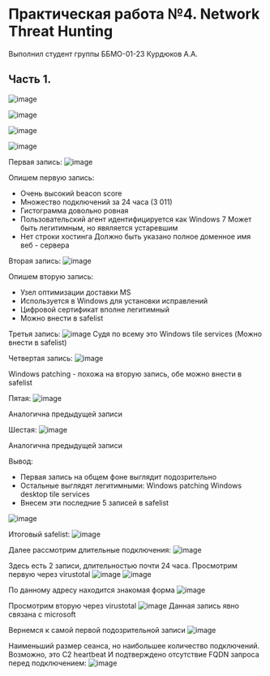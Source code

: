 # Практическая работа №4. Network Threat Hunting
Выполнил студент группы ББМО-01-23 Курдюков А.А.

## Часть 1.
![image](https://github.com/user-attachments/assets/f25f14b1-dc78-403c-b811-12637bd06143)

![image](https://github.com/user-attachments/assets/766d68e2-495e-4953-bbab-9ce899443dfb)

![image](https://github.com/user-attachments/assets/dd161135-279e-4357-8cd3-ac4174682de0)

![image](https://github.com/user-attachments/assets/f76b8965-8bc7-41c9-9a07-5cdd9d05bbe7)

Первая запись:
![image](https://github.com/user-attachments/assets/0fe1f689-a934-4b2e-beff-5054b82ea933)

Опишем первую запись:
- Очень высокий beacon score
- Множество подключений за 24 часа (3 011)
- Гистограмма довольно ровная
- Пользовательский агент идентифицируется как Windows 7
    Может быть легитимным, но явяляется устаревшим
- Нет строки хостинга
    Должно быть указано полное доменное имя веб - сервера

Вторая запись:
  ![image](https://github.com/user-attachments/assets/7c424db1-dcf6-452a-87af-681c65bc2b98)

Опишем вторую запись:
- Узел оптимизации доставки MS
- Используется в Windows для установки исправлений
- Цифровой сертификат вполне легитимный
- Можно внести в safelist

Третья запись:
![image](https://github.com/user-attachments/assets/81d14865-82cd-446d-9867-17a2b85a6f43)
Судя по всему это Windows tile services (Можно внести в safelist)

Четвертая запись:
![image](https://github.com/user-attachments/assets/e0ed5a42-7144-4697-98ab-5604b7b33965)

Windows patching - похожа на вторую запись, обе можно внести в safelist

Пятая:
![image](https://github.com/user-attachments/assets/53b7f101-3b11-476f-b5b4-6fbfe2ae7f91)

Аналогична предыдущей записи

Шестая:
![image](https://github.com/user-attachments/assets/a3bce323-c4bf-40d8-8d86-7985d756860f)

Аналогична предыдущей записи

Вывод: 
- Первая запись на общем фоне выглядит подозрительно
- Остальные выглядят легитимными:
    Windows patching
    Windows desktop tile services
- Внесем эти последние 5 записей в safelist

![image](https://github.com/user-attachments/assets/5b48ff87-fc98-49ed-a5a4-150b315b0407)

Итоговый safelist:
![image](https://github.com/user-attachments/assets/b504dd45-f617-44f0-8245-003199597901)

Далее рассмотрим длительные подключения:
![image](https://github.com/user-attachments/assets/e80bac84-9ca4-4a71-abe9-b88d3de75d17)

Здесь есть 2 записи, длительностью почти 24 часа.
Просмотрим первую через virustotal
![image](https://github.com/user-attachments/assets/71ef2ec1-b259-49b5-9600-a14d7ba9ac71)
![image](https://github.com/user-attachments/assets/87460a9d-d0a0-4718-bdfb-205880b1a59b)

По данному адресу находится знакомая форма
![image](https://github.com/user-attachments/assets/476dca4a-e6fa-468a-8322-b98f949da9f7)

Просмотрим вторую через virustotal
![image](https://github.com/user-attachments/assets/0e17dc81-1642-4eda-82d5-cbbebef6203c)
Данная запись явно связана с microsoft

Вернемся к самой первой подозрительной записи 
![image](https://github.com/user-attachments/assets/ed3d4d35-9502-4efc-975b-9a0b1268c056)

Наименьший размер сеанса, но наибольшее количество подключений. Возможно, это C2 heartbeat
И подтверждено отсутствие FQDN запроса перед подключением:
![image](https://github.com/user-attachments/assets/10199270-10c9-40be-8e77-8c7744021d7f)


















